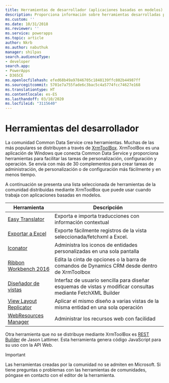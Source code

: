 ```yaml
---
title: Herramientas de desarrollador (aplicaciones basadas en modelos) | Microsoft Docs
description: Proporciona información sobre herramientas desarrolladas por la comunidad que puede usar con aplicaciones basadas en modelos en Power Apps.
ms.custom: ''
ms.date: 10/31/2018
ms.reviewer: ''
ms.service: powerapps
ms.topic: article
author: Nkrb
ms.author: nabuthuk
manager: shilpas
search.audienceType:
- developer
search.app:
- PowerApps
- D365CE
ms.openlocfilehash: efed68b49a97846705c1848139ffc802b44987ff
ms.sourcegitcommit: 5701e7a755fade6c3bac5c4a5774fcc74627e168
ms.translationtype: HT
ms.contentlocale: es-ES
ms.lasthandoff: 03/10/2020
ms.locfileid: "3115640"
---
```

# <a name="developer-tools"></a>Herramientas del desarrollador

La comunidad Common Data Service crea herramientas. Muchas de las más populares se distribuyen a través de [XrmToolBox](https://www.xrmtoolbox.com/). XrmToolBox es una aplicación de Windows que conecta Common Data Service y proporciona herramientas para facilitar las tareas de personalización, configuración y operación. Se envía con más de 30 complementos para crear tareas de administración, de personalización o de configuración más fácilmente y en menos tiempo.

A continuación se presenta una lista seleccionada de herramientas de la comunidad distribuidas mediante XrmToolBox que puede usar cuando trabaja con aplicaciones basadas en modelos.

|Herramienta  |Descripción  |
|---------|---------|
|[Easy Translator](https://www.xrmtoolbox.com/plugins/MsCrmTools.Translator/)|Exporta e importa traducciones con información contextual|
|[Exportar a Excel](https://www.xrmtoolbox.com/plugins/Ryr.XrmToolBox.ExportToExcel/)|Exporte fácilmente registros de la vista seleccionada/fetchxml a Excel.|
|[Iconator](https://www.xrmtoolbox.com/plugins/MscrmTools.Iconator/)|Administra los iconos de entidades personalizadas en una sola pantalla|
|[Ribbon Workbench 2016](https://www.xrmtoolbox.com/plugins/RibbonWorkbench2016/)|Edita la cinta de opciones o la barra de comandos de Dynamics CRM desde dentro de XrmToolbox|
|[Diseñador de vistas](https://www.xrmtoolbox.com/plugins/Cinteros.XrmToolBox.ViewDesigner/)|Interfaz de usuario sencilla para diseñar esquemas de vistas y modificar consultas mediante FetchXML Builder|
|[View Layout Replicator](https://www.xrmtoolbox.com/plugins/MsCrmTools.ViewLayoutReplicator/)|Aplicar el mismo diseño a varias vistas de la misma entidad en una sola operación|
|[WebResources Manager](https://www.xrmtoolbox.com/plugins/MsCrmTools.WebResourcesManager/)|Administrar los recursos web con facilidad|

Otra herramienta que no se distribuye mediante XrmToolBox es [REST Builder](https://github.com/jlattimer/CRMRESTBuilder) de Jason Lattimer. Esta herramienta genera código JavaScript para su uso con la API Web.

> [!IMPORTANT]
> Las herramientas creadas por la comunidad no se admiten en Microsoft. Si tiene preguntas o problemas con las herramientas de comunidades, póngase en contacto con el editor de la herramienta.
